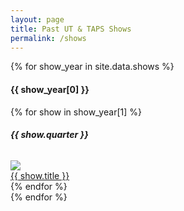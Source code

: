 ```yaml
---
layout: page
title: Past UT & TAPS Shows
permalink: /shows
---
```



{% for show_year in site.data.shows %}
  <h4 class="text-center mb-0 mt-2">{{ show_year[0] }}</h4>
  <div class="container row show-group">
        {% for show in show_year[1] %}
          <div class="col-6 col-sm-6 col-md-4 col-lg-3 show-container">
            <div class="card text-white bg-dark m-3 border h-100">
              <h6 class="m-2 text-center"><strong>{{ show.quarter }}</strong></h6>
              <a href="{{ show.slug }}"><img src="/assets/show-thumbnails/{{ show.slug }}.jpg" class="show-thumb"/></a>
              <div class="card-body d-flex p-0 align-items-center justify-content-center">
                <a href="{{ show.slug }}" class="font-weight-bold card-text m-2 text-center text-white">{{ show.title }}</a>
              </div>
            </div>
          </div>
        {% endfor %}
  </div>
{% endfor %}